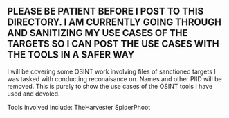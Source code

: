 ## PLEASE BE PATIENT BEFORE I POST TO THIS DIRECTORY. I AM CURRENTLY GOING THROUGH AND SANITIZING MY USE CASES OF THE TARGETS SO I CAN POST THE USE CASES WITH THE TOOLS IN A SAFER WAY


I will be covering some OSINT work involving files of sanctioned targets I was tasked with conducting reconaisance on.
Names and other PIID will be removed. This is purely to show the use cases of the OSINT tools I have used and devoled. 

Tools involved include:
TheHarvester
SpiderPhoot


